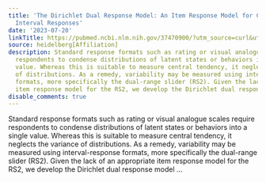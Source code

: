 ```yaml
---
title: 'The Dirichlet Dual Response Model: An Item Response Model for Continuous Bounded
  Interval Responses'
date: '2023-07-20'
linkTitle: https://pubmed.ncbi.nlm.nih.gov/37470900/?utm_source=curl&utm_medium=rss&utm_campaign=pubmed-2&utm_content=1FakS-2QOkCT8HsMOQP1bCRQ4YzyumYOmxmF0moLsQ3dFB1E9V&fc=20220326224207&ff=20230720180407&v=2.17.9.post6+86293ac
source: heidelberg[Affiliation]
description: Standard response formats such as rating or visual analogue scales require
  respondents to condense distributions of latent states or behaviors into a single
  value. Whereas this is suitable to measure central tendency, it neglects the variance
  of distributions. As a remedy, variability may be measured using interval-response
  formats, more specifically the dual-range slider (RS2). Given the lack of an appropriate
  item response model for the RS2, we develop the Dirichlet dual response model ...
disable_comments: true
---
```

Standard response formats such as rating or visual analogue scales require respondents to condense distributions of latent states or behaviors into a single value. Whereas this is suitable to measure central tendency, it neglects the variance of distributions. As a remedy, variability may be measured using interval-response formats, more specifically the dual-range slider (RS2). Given the lack of an appropriate item response model for the RS2, we develop the Dirichlet dual response model ...